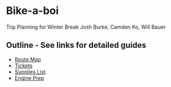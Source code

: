 # Bike-a-boi
Trip Planning for Winter Break
Josh Burke, Camden Ko, Will Bauer

## Outline - See links for detailed guides
* [Route Map](https://github.com/JoshBurke/Bike-a-boi/blob/master/Route.md)
* [Tickets](https://github.com/JoshBurke/Bike-a-boi/blob/master/Tickets.md)
* [Supplies List](https://github.com/JoshBurke/Bike-a-boi/blob/master/Supplies.md)
* [Engine Prep](https://github.com/JoshBurke/Bike-a-boi/blob/master/Engine.md)
